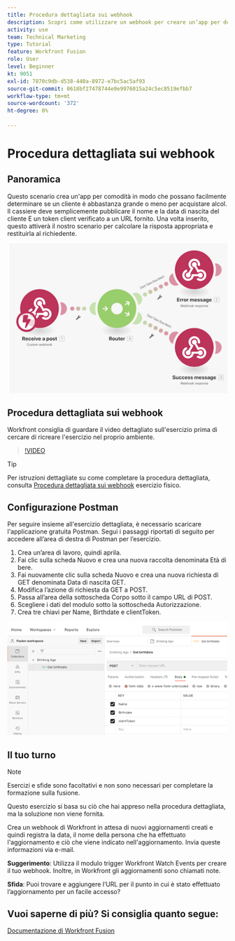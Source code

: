 ```yaml
---
title: Procedura dettagliata sui webhook
description: Scopri come utilizzare un webhook per creare un’app per determinare se un cliente è abbastanza grande o meno per acquistare alcol, il tutto in [!DNL Adobe Workfront Fusion].
activity: use
team: Technical Marketing
type: Tutorial
feature: Workfront Fusion
role: User
level: Beginner
kt: 9051
exl-id: 7870c9db-d538-440a-8972-e7bc5ac5af93
source-git-commit: 0618bf27478744e0e9976015a24c5ec8519efbb7
workflow-type: tm+mt
source-wordcount: '372'
ht-degree: 0%

---
```


# Procedura dettagliata sui webhook

## Panoramica

Questo scenario crea un&#39;app per comodità in modo che possano facilmente determinare se un cliente è abbastanza grande o meno per acquistare alcol. Il cassiere deve semplicemente pubblicare il nome e la data di nascita del cliente E un token client verificato a un URL fornito. Una volta inserito, questo attiverà il nostro scenario per calcolare la risposta appropriata e restituirla al richiedente.

![Immagine che utilizza il modulo switch](assets/beyond-basic-modules-5.png)

## Procedura dettagliata sui webhook

Workfront consiglia di guardare il video dettagliato sull&#39;esercizio prima di cercare di ricreare l&#39;esercizio nel proprio ambiente.

>[!VIDEO](https://video.tv.adobe.com/v/335292/?quality=12)

>[!TIP]
>
>Per istruzioni dettagliate su come completare la procedura dettagliata, consulta [Procedura dettagliata sui webhook](https://experienceleague.adobe.com/docs/workfront-learn/tutorials-workfront/fusion/exercises/webhooks.html?lang=en) esercizio fisico.

## Configurazione Postman

Per seguire insieme all&#39;esercizio dettagliata, è necessario scaricare l&#39;applicazione gratuita Postman. Segui i passaggi riportati di seguito per accedere all’area di destra di Postman per l’esercizio.

1. Crea un’area di lavoro, quindi aprila.
1. Fai clic sulla scheda Nuovo e crea una nuova raccolta denominata Età di bere.
1. Fai nuovamente clic sulla scheda Nuovo e crea una nuova richiesta di GET denominata Data di nascita GET.
1. Modifica l’azione di richiesta da GET a POST.
1. Passa all’area della sottoscheda Corpo sotto il campo URL di POST.
1. Scegliere i dati del modulo sotto la sottoscheda Autorizzazione.
1. Crea tre chiavi per Name, Birthdate e clientToken.

![Immagine che utilizza il modulo switch](assets/beyond-basic-modules-6.png)

## Il tuo turno

>[!NOTE]
>
>Esercizi e sfide sono facoltativi e non sono necessari per completare la formazione sulla fusione.

Questo esercizio si basa su ciò che hai appreso nella procedura dettagliata, ma la soluzione non viene fornita.

Crea un webhook di Workfront in attesa di nuovi aggiornamenti creati e quindi registra la data, il nome della persona che ha effettuato l&#39;aggiornamento e ciò che viene indicato nell&#39;aggiornamento. Invia queste informazioni via e-mail.

**Suggerimento**: Utilizza il modulo trigger Workfront Watch Events per creare il tuo webhook. Inoltre, in Workfront gli aggiornamenti sono chiamati note.

**Sfida**: Puoi trovare e aggiungere l’URL per il punto in cui è stato effettuato l’aggiornamento per un facile accesso?


## Vuoi saperne di più? Si consiglia quanto segue:

[Documentazione di Workfront Fusion](https://experienceleague.adobe.com/docs/workfront/using/adobe-workfront-fusion/workfront-fusion-2.html?lang=en)
